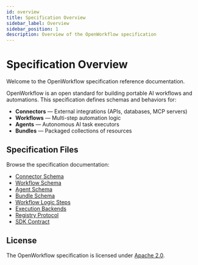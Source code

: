 ```yaml
---
id: overview
title: Specification Overview
sidebar_label: Overview
sidebar_position: 1
description: Overview of the OpenWorkflow specification
---
```

# Specification Overview

Welcome to the OpenWorkflow specification reference documentation.

OpenWorkflow is an open standard for building portable AI workflows and automations. This specification defines schemas and behaviors for:

- **Connectors** — External integrations (APIs, databases, MCP servers)
- **Workflows** — Multi-step automation logic
- **Agents** — Autonomous AI task executors
- **Bundles** — Packaged collections of resources

## Specification Files

Browse the specification documentation:

- [Connector Schema](./connector-schema.md)
- [Workflow Schema](./workflow-schema.md)
- [Agent Schema](./agent-schema.md)
- [Bundle Schema](./bundle-schema.md)
- [Workflow Logic Steps](./workflow-logic-steps.md)
- [Execution Backends](./execution-backends.md)
- [Registry Protocol](./registry-protocol.md)
- [SDK Contract](./sdk-contract.md)

## License

The OpenWorkflow specification is licensed under [Apache 2.0](https://github.com/Open-Workflow/OpenWorkflow-Specification/blob/main/LICENSE).
